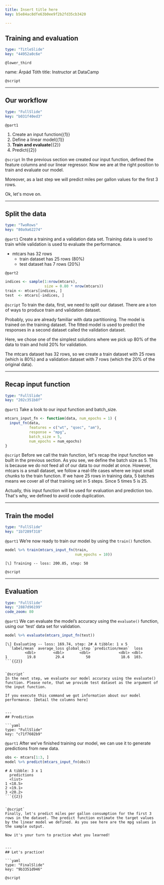 ```yaml
---
title: Insert title here
key: b5e84ac8dfe63b0ee9f2b2fd35cb3420

---
```

## Training and evaluation

```yaml
type: "TitleSlide"
key: "44952a0c6e"
```

`@lower_third`

name: Árpád Tóth
title: Instructor at DataCamp


`@script`



---
## Our workflow

```yaml
type: "FullSlide"
key: "b031f40ed3"
```

`@part1`
1. Create an input function{{1}}
2. Define a linear model{{1}}
3. **Train and evaluate**{{2}}
4. Predict{{2}}


`@script`
In the previous section we created our input function, defined the feature columns and our linear regressor. Now we are at the right position to train and evaluate our model. 

Moreover, as a last step we will predict miles per gallon values for the first 3 rows.

Ok, let's move on.


---
## Split the data

```yaml
type: "TwoRows"
key: "80a9a62274"
```

`@part1`
Create a training and a validation data set. Training data is used to train while validation is used to evaluate the performance.

- mtcars has 32 rows
	- train dataset has 25 rows (80%)
    - test dataset has 7 rows (20%)


`@part2`
```r
indices <- sample(1:nrow(mtcars), 
                  size = 0.80 * nrow(mtcars))
train <- mtcars[indices, ]
test  <- mtcars[-indices, ]
```


`@script`
To train the data, first, we need to split our dataset. There are a ton of ways to produce train and validation dataset. 

Probably, you are already familiar with data partitioning. The model is trained on the training dataset. The fitted model is used to predict the responses in a second dataset called the validation dataset.

Here, we chose one of the simplest solutions where we pick up 80% of the data to train and hold 20% for validation.

The mtcars dataset has 32 rows, so we create a train dataset with 25 rows (which is 80%) and a validation dataset with 7 rows (which the 20% of the original data).


---
## Recap input function

```yaml
type: "FullSlide"
key: "202c351b8f"
```

`@part1`
Take a look to our input function and batch_size.

```r
mtcars_input_fn <- function(data, num_epochs = 1) {
  input_fn(data, 
           features = c("wt", "qsec", "am"),
           response = "mpg",
           batch_size = 5,
           num_epochs = num_epochs)
}
```


`@script`
Before we call the train function, let's recap the input function we built in the previous section. As you see, we define the batch size as 5. This is because we do not feed all of our data to our model at once. However, mtcars is a small dataset, we follow a real-life cases where we input small chunks to the train function. If we have 25 rows in training data, 5 batches means we cover all of that training set in 5 steps. Since 5 times 5 is 25.

Actually, this input function will be used for evaluation and prediction too. That's why, we defined to avoid code duplication.


---
## Train the model

```yaml
type: "FullSlide"
key: "1b7289f318"
```

`@part1`
We’re now ready to train our model by using the `train()` function.

```r
model %>% train(mtcars_input_fn(train, 
                                num_epochs = 10))
```

```out
[\] Training -- loss: 200.85, step: 50
```


`@script`



---
## Evaluation

```yaml
type: "FullSlide"
key: "2887d96199"
code_zoom: 80
```

`@part1`
We can evaluate the model’s accuracy using the ```evaluate()``` function, using our ‘test’ data set for validation.

```r
model %>% evaluate(mtcars_input_fn(test))
```

```out
[\] Evaluating -- loss: 169.74, step: 2# A tibble: 1 x 5
  `label/mean` average_loss global_step `prediction/mean`  loss
         <dbl>        <dbl>       <dbl>             <dbl> <dbl>
1         19.8         29.4          50              18.6  103.
```{{2}}


`@script`
In the next step, we evaluate our model accuracy using the evaluate() function. Please note, that we provide test dataset as the argument of the input function.

If you execute this command we got information about our model performance. [Detail the columns here]


---
## Prediction

```yaml
type: "FullSlide"
key: "c71f7602b9"
```

`@part1`
After we’ve finished training our model, we can use it to generate predictions from new data.

```r
obs <- mtcars[1:3, ]
model %>% predict(mtcars_input_fn(obs))
```

```out
# A tibble: 3 x 1
  predictions
  <list>     
1 <18.5>     
2 <19.1>     
3 <20.2>  
```{{2}}


`@script`
Finally, let's predict miles per gallon consumption for the first 3 rows in the dataset. The predict function estimate the target values by the linear model we defined. As you see here are the mpg values in the sample output.

Now it's your turn to practice what you learned!


---
## Let's practice!

```yaml
type: "FinalSlide"
key: "9b3351d946"
```

`@script`


